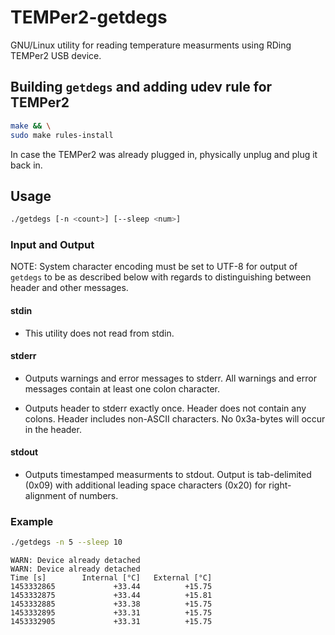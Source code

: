 # TEMPer2-getdegs

GNU/Linux utility for reading temperature measurments
using RDing TEMPer2 USB device.

## Building `getdegs` and adding udev rule for TEMPer2

```bash
make && \
sudo make rules-install
```

In case the TEMPer2 was already plugged in,
physically unplug and plug it back in.

## Usage

```bash
./getdegs [-n <count>] [--sleep <num>]
```

### Input and Output

NOTE: System character encoding must be set to UTF-8
for output of `getdegs` to be as described below
with regards to distinguishing between header and other messages.

#### stdin

* This utility does not read from stdin.

#### stderr

* Outputs warnings and error messages to stderr.
  All warnings and error messages contain at least one colon character.

* Outputs header to stderr exactly once. Header does not contain any colons.
  Header includes non-ASCII characters. No 0x3a-bytes will occur in the header.

#### stdout

* Outputs timestamped measurments to stdout. Output is
  tab-delimited (0x09) with additional leading space characters (0x20)
  for right-alignment of numbers.

### Example

```bash
./getdegs -n 5 --sleep 10
```

```
WARN: Device already detached
WARN: Device already detached
Time [s]        Internal [°C]   External [°C]
1453332865             +33.44          +15.75
1453332875             +33.44          +15.81
1453332885             +33.38          +15.75
1453332895             +33.31          +15.75
1453332905             +33.31          +15.75
```
